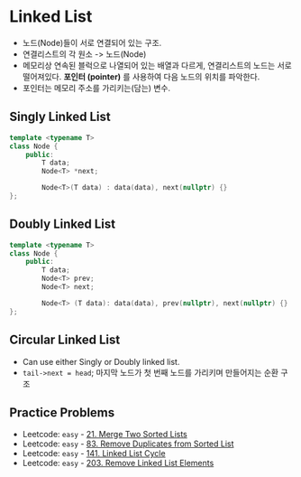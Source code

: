 # Linked List

- 노드(Node)들이 서로 연결되어 있는 구조.
- 연결리스트의 각 원소 -> 노드(Node)
- 메모리상 연속된 블럭으로 나열되어 있는 배열과 다르게, 연결리스트의 노드는 서로 떨어져있다. **포인터 (pointer)** 를 사용하여 다음 노드의 위치를 파악한다.
- 포인터는 메모리 주소를 가리키는(담는) 변수.

## Singly Linked List

```cpp
template <typename T>
class Node {
    public:
        T data;
        Node<T> *next;

        Node<T>(T data) : data(data), next(nullptr) {}
};
```

## Doubly Linked List

```cpp
template <typename T>
class Node {
	public:
		T data;
		Node<T> prev;
		Node<T> next;

		Node<T> (T data): data(data), prev(nullptr), next(nullptr) {}
};
```

## Circular Linked List

- Can use either Singly or Doubly linked list.
- `tail->next = head`; 마지막 노드가 첫 번째 노드를 가리키며 만들어지는 순환 구조

## Practice Problems
- Leetcode: `easy` - [21. Merge Two Sorted Lists](https://leetcode.com/problems/merge-two-sorted-lists/)
- Leetcode: `easy` - [83. Remove Duplicates from Sorted List](https://leetcode.com/problems/remove-duplicates-from-sorted-list/)
- Leetcode: `easy` - [141. Linked List Cycle](https://leetcode.com/problems/linked-list-cycle/description)
- Leetcode: `easy` - [203. Remove Linked List Elements](https://leetcode.com/problems/remove-linked-list-elements/description)